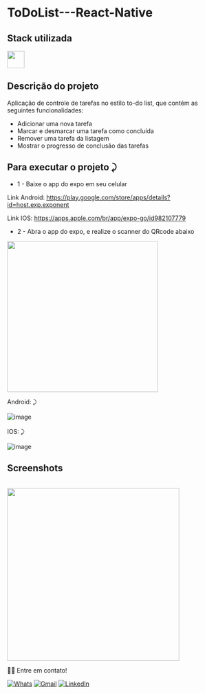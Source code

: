 # ToDoList---React-Native

## Stack utilizada
<img width="40px" src="https://user-images.githubusercontent.com/77758027/210029739-747a82a8-b0bf-4db9-98aa-7962da71d27f.png" />


## Descrição do projeto 

<p>
     Aplicação de controle de tarefas no estilo to-do list, que contém as seguintes funcionalidades:

- Adicionar uma nova tarefa
- Marcar e desmarcar uma tarefa como concluída
- Remover uma tarefa da listagem
- Mostrar o progresso de conclusão das tarefas
</p>

     
## Para executar o projeto ⤸
     
   * 1 - Baixe o app do expo em seu celular
   
   Link Android: https://play.google.com/store/apps/details?id=host.exp.exponent
   
   Link IOS: https://apps.apple.com/br/app/expo-go/id982107779
   
   * 2 - Abra o app do expo, e realize o scanner do QRcode abaixo
   <img width="350px" src="https://user-images.githubusercontent.com/77758027/210073479-68b2a7c7-d5a1-46b5-9246-46ddcaddeee9.png" />
   
   Android: ⤸
     </br>
     </br>
     ![image](https://user-images.githubusercontent.com/77758027/210123808-c17027eb-402b-4630-bb78-504d03b50563.png)
     </br>
     </br>
   IOS:  ⤸
     </br>
     </br>
     ![image](https://user-images.githubusercontent.com/77758027/210123816-285cd55c-f736-4382-8d0e-e543ab56f073.png)


## Screenshots
  <br/>
 <img width="400px" src="https://user-images.githubusercontent.com/77758027/210123827-3da45e0f-8987-4a57-9921-274d2ac14cfd.png" />
 


👋🏽 Entre em contato!
<br/>

 <a href="https://api.whatsapp.com/send?phone=5581991431834" target="_blank">![Whats](https://img.shields.io/badge/WhatsApp-25D366?style=for-the-badge&logo=whatsapp&logoColor=white)</a>
 <a href="mailto:jhonny_040996@hotmail.com">![Gmail](https://img.shields.io/badge/Gmail-D14836?style=for-the-badge&logo=gmail&logoColor=white)</a>
 <a href="https://www.linkedin.com/in/joandersonsilva337/" target="_blank">![LinkedIn](https://img.shields.io/badge/linkedin-%230077B5.svg?style=for-the-badge&logo=linkedin&logoColor=white)</a> 

 


